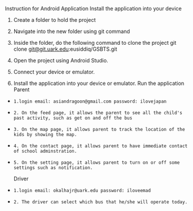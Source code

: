 Instruction for Android Application Install the application into your device 
1. Create a folder to hold the project 
2. Navigate into the new folder using git command 
3. Inside the folder, do the following command to clone the project git clone git@git.uark.edu:eusiddiq/GSBTS.git 
4. Open the project using Android Studio. 
5. Connect your device or emulator. 

6. Install the application into your device or emulator. 
    Run the application Parent 
*     1.login email: asiandragoon@gmail.com password: ilovejapan 
*     2. On the feed page, it allows the parent to see all the child's past activity, such as get on and off the bus 
*     3. On the map page, it allows parent to track the location of the kids by showing the map. 
*     4. On the contact page, it allows parent to have immediate contact of school adminstration. 
*     5. On the setting page, it allows parent to turn on or off some settings such as notification. 

    
    Driver 
*     1.login email: okalhajr@uark.edu password: iloveemad 
*     2. The driver can select which bus that he/she will operate today. 
